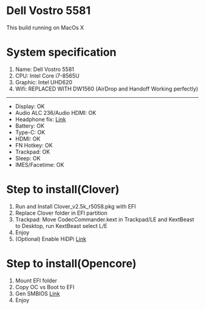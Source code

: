 # Dell Vostro 5581

This build running on MacOs X

# System specification
<ol>
  <li>Name: Dell Vostro 5581</li>
  <li>CPU: Intel Core i7-8565U</li>
  <li>Graphic: Intel UHD620</li>
  <li>Wifi: REPLACED WITH DW1560 (AirDrop and Handoff Working perfectly)</li>
</ol>

------------------------------------------------------------------------------
<ul>
  <li>Display: OK</li>
  <li>Audio ALC 236/Audio HDMI: OK</li>
  <li>Headphone fix: <a href="https://www.elitemacx86.com/threads/fix-audio-distortion-when-using-headphones-on-laptops.185/" target="_blank">Link</a></li>
  <li>Battery: OK</li>
  <li>Type-C: OK</li>
  <li>HDMI: OK</li>
  <li>FN Hotkey: OK</li>
  <li>Trackpad: OK</li>
  <li>Sleep: OK</li>
  <li>IMES/Facetime: OK</li>
</ul>

# Step to install(Clover)

<ol>
  <li>Run and Install Clover_v2.5k_r5058.pkg with EFI </li>
  <li>Replace Clover folder in EFI partition</li>
  <li>Trackpad: Move CodecCommander.kext in Trackpad/LE and KextBeast to Desktop, run KextBeast select L/E</li>
  <li>Enjoy</li>
  <li>(Optional) Enable HiDPi <a href="https://github.com/xzhih/one-key-hidpi" target="_blank">Link</a></li>
</ol>

# Step to install(Opencore)

<ol>
  <li>Mount EFI folder </li>
  <li>Copy OC vs Boot to EFI</li>
  <li>Gen SMBIOS <a href="https://github.com/corpnewt/GenSMBIOS" target="_blank">Link</a></li>
  <li>Enjoy</li>
</ol>